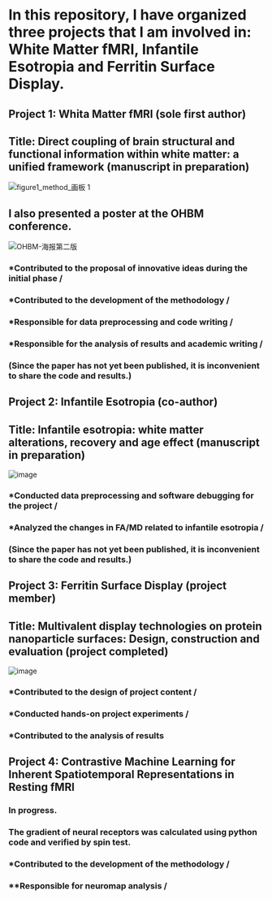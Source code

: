 # In this repository, I have organized three projects that I am involved in: White Matter fMRI, Infantile Esotropia and Ferritin Surface Display.

## Project 1: Whita Matter fMRI (sole first author)

## Title: Direct coupling of brain structural and functional information within white matter: a unified framework (manuscript in preparation)

![figure1_method_画板 1](https://github.com/user-attachments/assets/d1e7ff8a-18ef-4173-8d7c-ef38e247f67f)

## I also presented a poster at the OHBM conference.

![OHBM-海报第二版](https://github.com/user-attachments/assets/100a239e-081f-4bad-92bb-98ed141b99f9)


### *Contributed to the proposal of innovative ideas during the initial phase /
### *Contributed to the development of the methodology /
### *Responsible for data preprocessing and code writing / 
### *Responsible for the analysis of results and academic writing / 
### (Since the paper has not yet been published, it is inconvenient to share the code and results.)

## Project 2: Infantile Esotropia (co-author)

## Title: Infantile esotropia: white matter alterations, recovery and age effect (manuscript in preparation)
![image](https://github.com/user-attachments/assets/568bdfea-7065-485c-80ac-5e1c42668cc6)


### *Conducted data preprocessing and software debugging for the project /
### *Analyzed the changes in FA/MD related to infantile esotropia /
### (Since the paper has not yet been published, it is inconvenient to share the code and results.)

## Project 3: Ferritin Surface Display (project member)

## Title: Multivalent display technologies on protein nanoparticle surfaces: Design, construction and evaluation (project completed)

![image](https://github.com/user-attachments/assets/acbbde59-9ed4-4dd8-b552-c364903d740a)

### *Contributed to the design of project content / 
### *Conducted hands-on project experiments / 
### *Contributed to the analysis of results 

## Project 4: Contrastive Machine Learning for Inherent Spatiotemporal Representations in Resting fMRl
### In progress.
### The gradient of neural receptors was calculated using python code and verified by spin test.
### *Contributed to the development of the methodology /
### **Responsible for neuromap analysis / 


